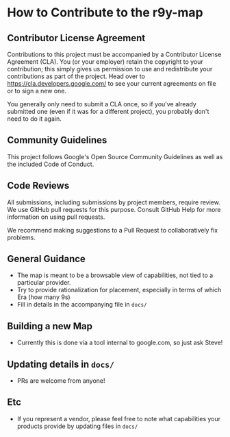 # How to Contribute to the r9y-map

## Contributor License Agreement

Contributions to this project must be accompanied by a Contributor License Agreement (CLA). You (or your employer) retain the copyright to your contribution; this simply gives us permission to use and redistribute your contributions as part of the project. Head over to https://cla.developers.google.com/ to see your current agreements on file or to sign a new one.

You generally only need to submit a CLA once, so if you've already submitted one (even if it was for a different project), you probably don't need to do it again.

## Community Guidelines
This project follows Google's Open Source Community Guidelines as well as the included Code of Conduct.


## Code Reviews
All submissions, including submissions by project members, require review. We use GitHub pull requests for this purpose. Consult GitHub Help for more information on using pull requests.

We recommend making suggestions to a Pull Request to collaboratively fix problems.

## General Guidance
* The map is meant to be a browsable view of capabilities, not tied to a particular provider.
* Try to provide rationalization for placement, especially in terms of which Era (how many 9s)
* Fill in details in the accompanying file in `docs/`

## Building a new Map
* Currently this is done via a tool internal to google.com, so just ask Steve!

## Updating details in `docs/`
* PRs are welcome from anyone!


## Etc
* If you represent a vendor, please feel free to note what capabilities your products provide by updating files in `docs/`
